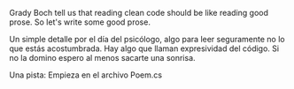 Grady Boch tell us that reading clean code should be like reading good prose. So let's write some good prose.

Un simple detalle por el día del psicólogo, algo para leer seguramente no lo que estás acostumbrada. Hay algo que llaman expresividad del código. Si no la domino espero al menos sacarte una sonrisa.

Una pista: Empieza en el archivo Poem.cs
